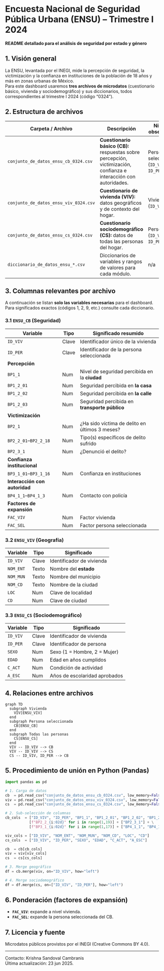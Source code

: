 # Encuesta Nacional de Seguridad Pública Urbana (ENSU) – Trimestre I 2024
**README detallado para el análisis de seguridad por estado y género**

## 1. Visión general
La ENSU, levantada por el INEGI, mide la percepción de seguridad, la victimización y la confianza en instituciones de la población de 18 años y más en zonas urbanas de México.  
Para este dashboard usaremos **tres archivos de microdatos** (cuestionario básico, vivienda y sociodemográfico) y sus diccionarios, todos correspondientes al trimestre I 2024 (código “0324”).

## 2. Estructura de archivos
| Carpeta / Archivo | Descripción | Nivel de observación | Tamaño aprox. |
|-------------------|-------------|----------------------|---------------|
| `conjunto_de_datos_ensu_cb_0324.csv` | **Cuestionario básico (CB):** respuestas sobre percepción, victimización, confianza e interacción con autoridades. | Persona seleccionada (`ID_VIV`, `ID_PER`) | ~330 k registros |
| `conjunto_de_datos_ensu_viv_0324.csv` | **Cuestionario de vivienda (VIV):** datos geográficos y de contexto del hogar. | Vivienda (`ID_VIV`) | ~120 k registros |
| `conjunto_de_datos_ensu_cs_0324.csv` | **Cuestionario sociodemográfico (CS):** datos de todas las personas del hogar. | Persona (`ID_VIV`, `ID_PER`) | ~500 k registros |
| `diccionario_de_datos_ensu_*.csv` | Diccionarios de variables y rangos de valores para cada módulo. | n/a | n/a |

## 3. Columnas relevantes por archivo
A continuación se listan **solo las variables necesarias** para el dashboard. Para significados exactos (códigos 1, 2, 9, etc.) consulte cada diccionario.

### 3.1 `ENSU_CB` (Seguridad)
| Variable | Tipo | Significado resumido |
|----------|------|----------------------|
| `ID_VIV` | Clave | Identificador único de la vivienda |
| `ID_PER` | Clave | Identificador de la persona seleccionada |
| **Percepción** |||
| `BP1_1` | Num | Nivel de seguridad percibida en la **ciudad** |
| `BP1_2_01` | Num | Seguridad percibida en **la casa** |
| `BP1_2_02` | Num | Seguridad percibida en **la calle** |
| `BP1_2_03` | Num | Seguridad percibida en **transporte público** |
| **Victimización** |||
| `BP2_1` | Num | ¿Ha sido víctima de delito en últimos 3 meses? |
| `BP2_2_01`–`BP2_2_18` | Num | Tipo(s) específicos de delito sufrido |
| `BP2_3_1` | Num | ¿Denunció el delito? |
| **Confianza institucional** |||
| `BP3_1_01`–`BP3_1_16` | Num | Confianza en instituciones |
| **Interacción con autoridad** |||
| `BP4_1_1`–`BP4_1_3` | Num | Contacto con policía |
| **Factores de expansión** |||
| `FAC_VIV` | Num | Factor vivienda |
| `FAC_SEL` | Num | Factor persona seleccionada |

### 3.2 `ENSU_VIV` (Geografía)
| Variable | Tipo | Significado |
|----------|------|-------------|
| `ID_VIV` | Clave | Identificador de vivienda |
| `NOM_ENT` | Texto | Nombre del **estado** |
| `NOM_MUN` | Texto | Nombre del municipio |
| `NOM_CD` | Texto | Nombre de la ciudad |
| `LOC` | Num | Clave de localidad |
| `CD` | Num | Clave de ciudad |

### 3.3 `ENSU_CS` (Sociodemográfico)
| Variable | Tipo | Significado |
|----------|------|-------------|
| `ID_VIV` | Clave | Identificador de vivienda |
| `ID_PER` | Clave | Identificador de persona |
| `SEXO` | Num | Sexo (1 = Hombre, 2 = Mujer) |
| `EDAD` | Num | Edad en años cumplidos |
| `C_ACT` | Num | Condición de actividad |
| `A_ESC` | Num | Años de escolaridad aprobados |

## 4. Relaciones entre archivos
```mermaid
graph TD
  subgraph Vivienda
    VIV[ENSU_VIV]
  end
  subgraph Persona seleccionada
    CB[ENSU_CB]
  end
  subgraph Todas las personas
    CS[ENSU_CS]
  end
  VIV -- ID_VIV --> CB
  VIV -- ID_VIV --> CS
  CS -- ID_VIV, ID_PER --> CB
```

## 5. Procedimiento de unión en Python (Pandas)
```python
import pandas as pd

# 1. Carga de datos
cb  = pd.read_csv("conjunto_de_datos_ensu_cb_0324.csv", low_memory=False)
viv = pd.read_csv("conjunto_de_datos_ensu_viv_0324.csv", low_memory=False)
cs  = pd.read_csv("conjunto_de_datos_ensu_cs_0324.csv", low_memory=False)

# 2. Sub-selección de columnas
cb_cols  = ["ID_VIV", "ID_PER", "BP1_1", "BP1_2_01", "BP1_2_02", "BP1_2_03", "BP2_1"] + \
           [f"BP2_2_{i:02d}" for i in range(1,19)] + ["BP2_3_1"] + \
           [f"BP3_1_{i:02d}" for i in range(1,17)] + ["BP4_1_1", "BP4_1_2", "BP4_1_3", "FAC_VIV", "FAC_SEL"]

viv_cols = ["ID_VIV", "NOM_ENT", "NOM_MUN", "NOM_CD", "LOC", "CD"]
cs_cols  = ["ID_VIV", "ID_PER", "SEXO", "EDAD", "C_ACT", "A_ESC"]

cb  = cb[cb_cols]
viv = viv[viv_cols]
cs  = cs[cs_cols]

# 3. Merge geográfico
df = cb.merge(viv, on="ID_VIV", how="left")

# 4. Merge sociodemográfico
df = df.merge(cs, on=["ID_VIV", "ID_PER"], how="left")
```

## 6. Ponderación (factores de expansión)
- **`FAC_VIV`**: expande a nivel vivienda.
- **`FAC_SEL`**: expande la persona seleccionada del CB.

## 7. Licencia y fuente
Microdatos públicos provistos por el INEGI (Creative Commons BY 4.0).

---
Contacto: Krishna Sandoval Cambranis  
Última actualización: 23 jun 2025.
